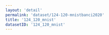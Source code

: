 ```yaml
---
layout: 'detail'
permalink: 'dataset/124-120-mnistbanci2020'
title: '124_120_mnist'
datasetID: '124_120_mnist'
---
```

